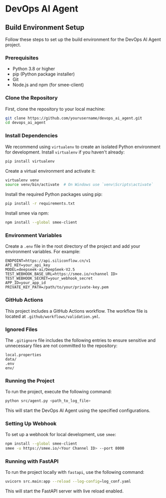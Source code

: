 # DevOps AI Agent

## Build Environment Setup

Follow these steps to set up the build environment for the DevOps AI Agent project.

### Prerequisites

- Python 3.8 or higher
- pip (Python package installer)
- Git
- Node.js and npm (for smee-client)

### Clone the Repository

First, clone the repository to your local machine:

```sh
git clone https://github.com/yourusername/devops_ai_agent.git
cd devops_ai_agent
```

### Install Dependencies

We recommend using `virtualenv` to create an isolated Python environment for development. Install `virtualenv` if you haven't already:

```sh
pip install virtualenv
```

Create a virtual environment and activate it:

```sh
virtualenv venv
source venv/bin/activate  # On Windows use `venv\Scripts\activate`
```

Install the required Python packages using pip:

```sh
pip install -r requirements.txt
```

Install smee via npm:

```sh
npm install --global smee-client
```

### Environment Variables

Create a `.env` file in the root directory of the project and add your environment variables. For example:

```env
ENDPOINT=https://api.siliconflow.cn/v1
API_KEY=your_api_key
MODEL=deepseek-ai/DeepSeek-V2.5
TEST_WEBHOOK_BASE_URL=https://smee.io/<channel ID>
TEST_WEBHOOK_SECRET=your_webhook_secret
APP_ID=your_app_id
PRIVATE_KEY_PATH=/path/to/your/private-key.pem
```

### GitHub Actions

This project includes a GitHub Actions workflow. The workflow file is located at `.github/workflows/validation.yml`.

### Ignored Files

The `.gitignore` file includes the following entries to ensure sensitive and unnecessary files are not committed to the repository:

```ignore
local.properties
data/
.env
env/
```

### Running the Project

To run the project, execute the following command:

```sh
python src/agent.py <path_to_log_file>
```

This will start the DevOps AI Agent using the specified configurations.

### Setting Up Webhook

To set up a webhook for local development, use `smee`:

```sh
npm install --global smee-client
smee -u https://smee.io/<Your Channel ID> --port 8000
```

### Running with FastAPI

To run the project locally with `fastapi`, use the following command:

```sh
uvicorn src.main:app --reload --log-config=log_conf.yaml
```

This will start the FastAPI server with live reload enabled.
